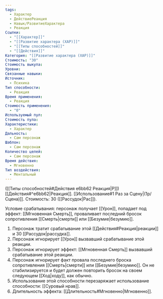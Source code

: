 ```yaml
---
tags:
  - Характер
  - ДействиеРеакция
  - Навык/РазвитиеХарактера
  - Реакция
Ссылки:
  - "[[Характер]]"
  - "[[Развитие характера (ХАР)]]"
  - "[[Типы способностей]]"
  - "[[Действия]]"
Категория: "[[Развитие характера (ХАР)]]"
Стоимость: "30"
Стоимость выкупа: 
Уровни: 
Связанные навыки: 
Источник:
  - Психика
Тип способности:
  - Реакция
Время применения:
  - Реакция
Стоимость применения:
  - "0"
Используемый пул: 
Стоимость пула: 
Характеристики:
  - Характер
Дальность:
  - Сам персонаж
Шаблон:
  - Сам персонаж
Количество целей:
  - Сам персонаж
Время действия:
  - Мгновенно
Тип воздействия:
  - Ментальный
---
```

([[Типы способностей#Действия e6bb62 Реакция|Р]]) [[Действия#^e6bb62|Реакция]]. [[Использование#1 Раз за Сцену|(1р/Сцена)]]. Стоимость: 30 ([[Рассудок|Рас]]).

Условие срабатывания: персонаж получает [[Урон]], попадает под эффект: [[Мгновенная Смерть]], проваливает последний бросок сопротивления [[Смерть|смерти]] или [[Безумие|безумию]]. 

1. Персонаж тратит срабатывание этой [[Действия#Реакция|реакции]] и 30 [[Рассудок|рассудка]].  
2. Персонаж игнорирует [[Урон]] вызвавший срабатывание этой реакции.
3. Персонаж игнорирует эффект: [[Мгновенная Смерть]] вызвавший срабатывание этой реакции.
4. Персонаж игнорирует факт провала последнего броска сопротивления [[Смерть|смерти]] или [[Безумие|безумию]]. Он не стабилизируется и будет должен повторить бросок на своем следующем [[Ход|ходу]], как обычно. 
5. Использование этой способности перезаряжает использование способности: [[Суровый нрав]]. 
6. Длительность эффекта: [[Длительность#Мгновенно|Мгновенно]].